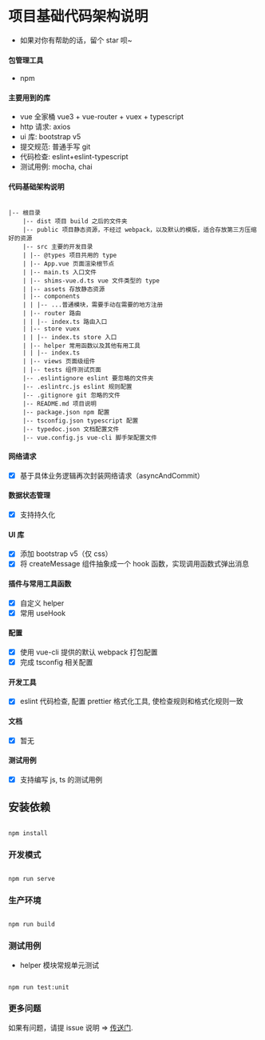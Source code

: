 # 项目基础代码架构说明

* 如果对你有帮助的话，留个 star 呗~

#### 包管理工具

* npm

#### 主要用到的库

* vue 全家桶 vue3 + vue-router + vuex + typescript
* http 请求: axios
* ui 库: bootstrap v5
* 提交规范: 普通手写 git
* 代码检查: eslint+eslint-typescript
* 测试用例: mocha, chai

#### 代码基础架构说明

``` 

|-- 根目录
    |-- dist 项目 build 之后的文件夹
    |-- public 项目静态资源，不经过 webpack，以及默认的模版，适合存放第三方压缩好的资源
    |-- src 主要的开发目录
    | |-- @types 项目共用的 type
    | |-- App.vue 页面渲染根节点
    | |-- main.ts 入口文件
    | |-- shims-vue.d.ts vue 文件类型的 type
    | |-- assets 存放静态资源
    | |-- components
    | | |-- ...普通模块，需要手动在需要的地方注册
    | |-- router 路由
    | | |-- index.ts 路由入口
    | |-- store vuex
    | | |-- index.ts store 入口
    | |-- helper 常用函数以及其他有用工具
    | | |-- index.ts
    | |-- views 页面级组件
    | |-- tests 组件测试页面
    |-- .eslintignore eslint 要忽略的文件夹
    |-- .eslintrc.js eslint 规则配置
    |-- .gitignore git 忽略的文件
    |-- README.md 项目说明
    |-- package.json npm 配置
    |-- tsconfig.json typescript 配置
    |-- typedoc.json 文档配置文件
    |-- vue.config.js vue-cli 脚手架配置文件
```

#### 网络请求

* [x] 基于具体业务逻辑再次封装网络请求（asyncAndCommit）

#### 数据状态管理

* [x] 支持持久化

#### UI 库

* [x] 添加 bootstrap v5（仅 css）
* [x] 将 createMessage 组件抽象成一个 hook 函数，实现调用函数式弹出消息

#### 插件与常用工具函数

* [x] 自定义 helper
* [x] 常用 useHook 

#### 配置

* [x] 使用 vue-cli 提供的默认 webpack 打包配置
* [x] 完成 tsconfig 相关配置

#### 开发工具

* [x] eslint 代码检查, 配置 prettier 格式化工具, 使检查规则和格式化规则一致

#### 文档

* [x] 暂无

#### 测试用例

* [x] 支持编写 js, ts 的测试用例

## 安装依赖

``` 

npm install
```

### 开发模式

``` 

npm run serve
```

### 生产环境

``` 

npm run build
```

### 测试用例

* helper 模块常规单元测试

``` 

npm run test:unit
```

### 更多问题

如果有问题，请提 issue 说明 => [传送门](https://github.com/Yanzu-zz/vue3-article).

